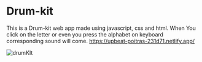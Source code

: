 # Drum-kit
This is a Drum-kit web app made using javascript, css and html. When You click on the letter or even you press the alphabet on keyboard corresponding sound will come.
https://upbeat-poitras-231d71.netlify.app/
 
 ![drumKIt](https://user-images.githubusercontent.com/72756692/152360513-40bb1872-8842-444c-9680-c25d15befe0c.png)
